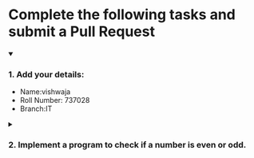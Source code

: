 # Complete the following tasks and submit a Pull Request
<details open>
<summary><h3>1. Add your details: </h3></summary>
<ul>
  <li> Name:vishwaja </li>
  <li> Roll Number: 737028</li>
  <li> Branch:IT </li>
</ul>
</details>
<details>
<summary><h3> 2. Implement a program to check if a number is even or odd. </h3></summary>
<ul>
  <li> Create a new file in the repository and add your code. </li>
  <li> Use any programming language of your choice. </li>
</ul>
</details>
